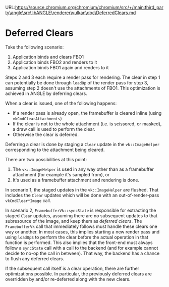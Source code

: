 URL:https://source.chromium.org/chromium/chromium/src/+/main:third_party\angle\src\libANGLE\renderer\vulkan\doc\DeferredClears.md
# Deferred Clears

Take the following scenario:

1. Application binds and clears FBO1
2. Application binds FBO2 and renders to it
3. Application binds FBO1 again and renders to it

Steps 2 and 3 each require a render pass for rendering. The clear in step 1 can potentially be done
through `loadOp` of the render pass for step 3, assuming step 2 doesn't use the attachments of FBO1.
This optimization is achieved in ANGLE by deferring clears.

When a clear is issued, one of the following happens:

- If a render pass is already open, the framebuffer is cleared inline (using
  `vkCmdClearAttachments`)
- If the clear is not to the whole attachment (i.e. is scissored, or masked), a draw call is used to
  perform the clear.
- Otherwise the clear is deferred.

Deferring a clear is done by staging a `Clear` update in the `vk::ImageHelper` corresponding to the
attachment being cleared.

There are two possibilities at this point:

1. The `vk::ImageHelper` is used in any way other than as a framebuffer attachment (for example it's
   sampled from), or
2. It's used as a framebuffer attachment and rendering is done.

In scenario 1, the staged updates in the `vk::ImageHelper` are flushed. That includes the `Clear`
updates which will be done with an out-of-render-pass `vkCmdClear*Image` call.

In scenario 2, `FramebufferVk::syncState` is responsible for extracting the staged `Clear` updates,
assuming there are no subsequent updates to that subresource of the image, and keep them as
_deferred clears_. The `FramebufferVk` call that immediately follows must handle these clears one
way or another. In most cases, this implies starting a new render pass and using `loadOp`s to
perform the clear before the actual operation in that function is performed. This also implies that
the front-end must always follow a `syncState` call with a call to the backend (and for example
cannot decide to no-op the call in between). That way, the backend has a chance to flush any
deferred clears.

If the subsequent call itself is a clear operation, there are further optimizations possible. In
particular, the previously deferred clears are overridden by and/or re-deferred along with the new
clears.
